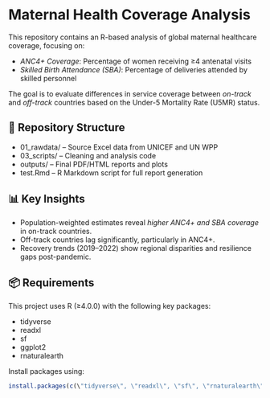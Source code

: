 # Maternal Health Coverage Analysis

This repository contains an R-based analysis of global maternal healthcare coverage, focusing on:

- *ANC4+ Coverage*: Percentage of women receiving ≥4 antenatal visits
- *Skilled Birth Attendance (SBA)*: Percentage of deliveries attended by skilled personnel

The goal is to evaluate differences in service coverage between *on-track* and *off-track* countries based on the Under-5 Mortality Rate (U5MR) status.

## 📁 Repository Structure

- 01_rawdata/ – Source Excel data from UNICEF and UN WPP
- 03_scripts/ – Cleaning and analysis code
- outputs/ – Final PDF/HTML reports and plots
- test.Rmd – R Markdown script for full report generation

## 📊 Key Insights

- Population-weighted estimates reveal *higher ANC4+ and SBA coverage* in on-track countries.
- Off-track countries lag significantly, particularly in ANC4+.
- Recovery trends (2019–2022) show regional disparities and resilience gaps post-pandemic.

## 📦 Requirements

This project uses R (≥4.0.0) with the following key packages:
- tidyverse
- readxl
- sf
- ggplot2
- rnaturalearth

Install packages using:

```r
install.packages(c(\"tidyverse\", \"readxl\", \"sf\", \"rnaturalearth\", \"ggrepel\"))
